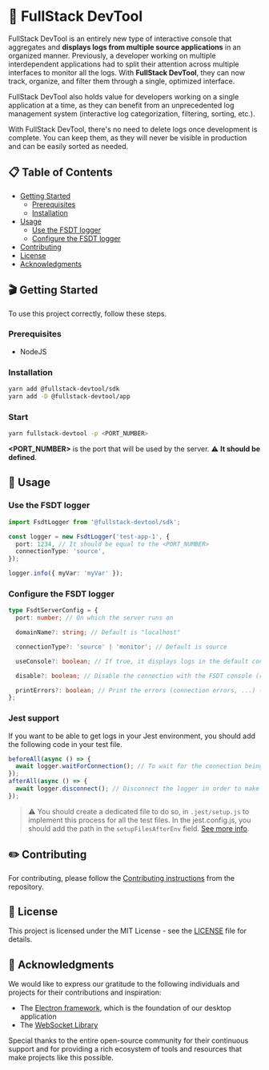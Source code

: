 # 🚀 FullStack DevTool

FullStack DevTool is an entirely new type of interactive console that aggregates and **displays logs from multiple source applications** in an organized manner. Previously, a developer working on multiple interdependent applications had to split their attention across multiple interfaces to monitor all the logs. With **FullStack DevTool**, they can now track, organize, and filter them through a single, optimized interface.

FullStack DevTool also holds value for developers working on a single application at a time, as they can benefit from an unprecedented log management system (interactive log categorization, filtering, sorting, etc.).

With FullStack DevTool, there's no need to delete logs once development is complete. You can keep them, as they will never be visible in production and can be easily sorted as needed.

## 📋 Table of Contents

- [Getting Started](#🎬-getting-started)
  - [Prerequisites](#prerequisites)
  - [Installation](#installation)
- [Usage](#🧪-usage)
  - [Use the FSDT logger](#use-the-fsdt-logger)
  - [Configure the FSDT logger](#configure-the-fsdt-logger)
- [Contributing](#✏️-contributing)
- [License](#📖-license)
- [Acknowledgments](#🙏-acknowledgments)

## 🎬 Getting Started

To use this project correctly, follow these steps.

### Prerequisites

- NodeJS

### Installation

```bash
yarn add @fullstack-devtool/sdk
yarn add -D @fullstack-devtool/app
```

### Start

```bash
yarn fullstack-devtool -p <PORT_NUMBER>
```

**<PORT_NUMBER>** is the port that will be used by the server. ⚠️ **It should be defined**.

## 🧪 Usage

### Use the FSDT logger

```typescript
import FsdtLogger from '@fullstack-devtool/sdk';

const logger = new FsdtLogger('test-app-1', {
  port: 1234, // It should be equal to the <PORT_NUMBER>
  connectionType: 'source',
});

logger.info({ myVar: 'myVar' });
```

### Configure the FSDT logger

```typescript
type FsdtServerConfig = {
  port: number; // On which the server runs on

  domainName?: string; // Default is "localhost"

  connectionType?: 'source' | 'monitor'; // Default is source

  useConsole?: boolean; // If true, it displays logs in the default console in addition to FSDT console

  disable?: boolean; // Disable the connection with the FSDT console (recommended in production)

  printErrors?: boolean; // Print the errors (connection errors, ...) (it's false by default)
};
```

### Jest support

If you want to be able to get logs in your Jest environment, you should add the following code in your test file.

```typescript
beforeAll(async () => {
  await logger.waitForConnection(); // To wait for the connection being established
});
afterAll(async () => {
  await logger.disconnect(); // Disconnect the logger in order to make jest terminate correctly
});
```

> ⚠️ You should create a dedicated file to do so, in `.jest/setup.js` to implement this process for all the test files. In the jest.config.js, you should add the path in the `setupFilesAfterEnv` field. [See more info](https://jestjs.io/docs/configuration#setupfilesafterenv-array).

## ✏️ Contributing

For contributing, please follow the <a href="https://github.com/FullStack-DevTool/FSDT/blob/main/CONTRIBUTING">Contributing instructions</a> from the repository.

## 📖 License

This project is licensed under the MIT License - see the [LICENSE](LICENSE) file for details.

## 🙏 Acknowledgments

We would like to express our gratitude to the following individuals and projects for their contributions and inspiration:

- The [Electron framework](https://github.com/electron/electron), which is the foundation of our desktop application
- The [WebSocket Library](https://github.com/websockets/ws)

Special thanks to the entire open-source community for their continuous support and for providing a rich ecosystem of tools and resources that make projects like this possible.
